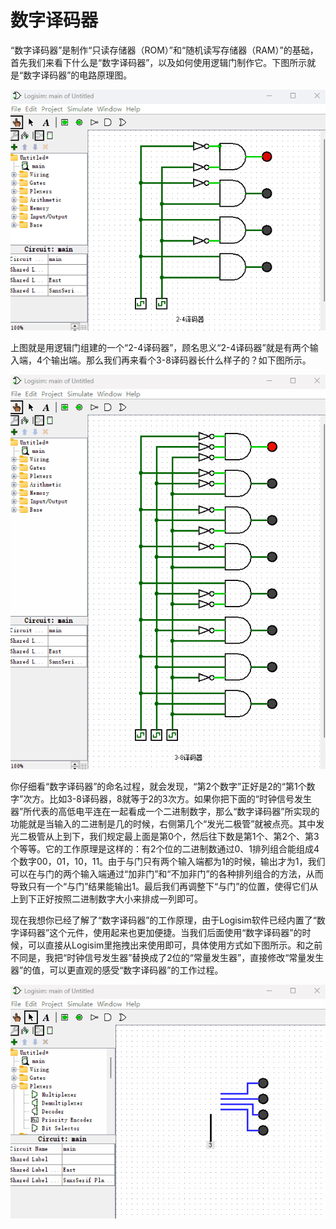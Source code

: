 # 数字译码器

“数字译码器”是制作“只读存储器（ROM）”和“随机读写存储器（RAM）”的基础，首先我们来看下什么是“数字译码器”，以及如何使用逻辑门制作它。下图所示就是“数字译码器”的电路原理图。

![](pic/4-1.gif)

上图就是用逻辑门组建的一个“2-4译码器”，顾名思义“2-4译码器”就是有两个输入端，4个输出端。那么我们再来看个3-8译码器长什么样子的？如下图所示。

![](pic/4-2.gif)

你仔细看“数字译码器”的命名过程，就会发现，“第2个数字”正好是2的“第1个数字”次方。比如3-8译码器，8就等于2的3次方。如果你把下面的“时钟信号发生器”所代表的高低电平连在一起看成一个二进制数字，那么“数字译码器”所实现的功能就是当输入的二进制是几的时候，右侧第几个“发光二极管”就被点亮。其中发光二极管从上到下，我们规定最上面是第0个，然后往下数是第1个、第2个、第3个等等。它的工作原理是这样的：有2个位的二进制数通过0、1排列组合能组成4个数字00，01，10，11。由于与门只有两个输入端都为1的时候，输出才为1，我们可以在与门的两个输入端通过“加非门”和“不加非门”的各种排列组合的方法，从而导致只有一个“与门”结果能输出1。最后我们再调整下“与门”的位置，使得它们从上到下正好按照二进制数字大小来排成一列即可。

现在我想你已经了解了“数字译码器”的工作原理，由于Logisim软件已经内置了“数字译码器”这个元件，使用起来也更加便捷。当我们后面使用“数字译码器”的时候，可以直接从Logisim里拖拽出来使用即可，具体使用方式如下图所示。和之前不同是，我把“时钟信号发生器”替换成了2位的“常量发生器”，直接修改“常量发生器”的值，可以更直观的感受“数字译码器”的工作过程。

![](pic/4-3.gif)
